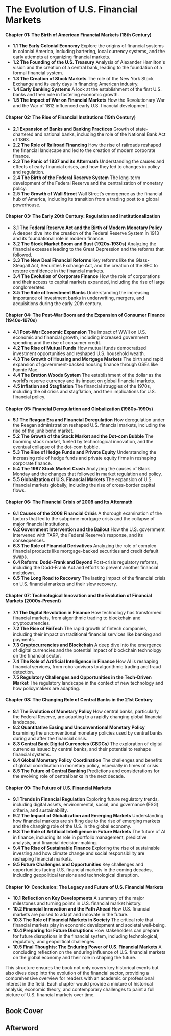 # The Evolution of U.S. Financial Markets

#### Chapter 01: The Birth of American Financial Markets (18th Century)

- **1.1 The Early Colonial Economy**
   Explore the origins of financial systems in colonial America, including bartering, local currency systems, and the early attempts at organizing financial markets.
- **1.2 The Founding of the U.S. Treasury**
   Analysis of Alexander Hamilton's vision and the creation of a central bank, leading to the foundation of a formal financial system.
- **1.3 The Creation of Stock Markets**
   The role of the New York Stock Exchange and its early days in financing American industry.
- **1.4 Early Banking Systems**
   A look at the establishment of the first U.S. banks and their role in fostering economic growth.
- **1.5 The Impact of War on Financial Markets**
   How the Revolutionary War and the War of 1812 influenced early U.S. financial development.

#### Chapter 02: The Rise of Financial Institutions (19th Century)

- **2.1 Expansion of Banks and Banking Practices**
   Growth of state-chartered and national banks, including the role of the National Bank Act of 1863.
- **2.2 The Role of Railroad Financing**
   How the rise of railroads reshaped the financial landscape and led to the creation of modern corporate finance.
- **2.3 The Panic of 1837 and its Aftermath**
   Understanding the causes and effects of early financial crises, and how they led to changes in policy and regulation.
- **2.4 The Birth of the Federal Reserve System**
   The long-term development of the Federal Reserve and the centralization of monetary policy.
- **2.5 The Growth of Wall Street**
   Wall Street’s emergence as the financial hub of America, including its transition from a trading post to a global powerhouse.

#### Chapter 03: The Early 20th Century: Regulation and Institutionalization

- **3.1 The Federal Reserve Act and the Birth of Modern Monetary Policy**
   A deeper dive into the creation of the Federal Reserve System in 1913 and its foundational role in modern finance.
- **3.2 The Stock Market Boom and Bust (1920s-1930s)**
   Analyzing the financial excesses leading to the Great Depression and the reforms that followed.
- **3.3 The New Deal Financial Reforms**
   Key reforms like the Glass-Steagall Act, Securities Exchange Act, and the creation of the SEC to restore confidence in the financial markets.
- **3.4 The Evolution of Corporate Finance**
   How the role of corporations and their access to capital markets expanded, including the rise of large conglomerates.
- **3.5 The Role of Investment Banks**
   Understanding the increasing importance of investment banks in underwriting, mergers, and acquisitions during the early 20th century.

#### Chapter 04: The Post-War Boom and the Expansion of Consumer Finance (1940s-1970s)

- **4.1 Post-War Economic Expansion**
   The impact of WWII on U.S. economic and financial growth, including increased government spending and the rise of consumer credit.
- **4.2 The Rise of Mutual Funds**
   How mutual funds democratized investment opportunities and reshaped U.S. household wealth.
- **4.3 The Growth of Housing and Mortgage Markets**
   The birth and rapid expansion of government-backed housing finance through GSEs like Fannie Mae.
- **4.4 The Bretton Woods System**
   The establishment of the dollar as the world’s reserve currency and its impact on global financial markets.
- **4.5 Inflation and Stagflation**
   The financial struggles of the 1970s, including the oil crisis and stagflation, and their implications for U.S. financial policy.

#### Chapter 05: Financial Deregulation and Globalization (1980s-1990s)

- **5.1 The Reagan Era and Financial Deregulation**
   How deregulation under the Reagan administration reshaped U.S. financial markets, including the rise of the junk bond market.
- **5.2 The Growth of the Stock Market and the Dot-com Bubble**
   The booming stock market, fueled by technological innovation, and the eventual collapse of the dot-com bubble.
- **5.3 The Rise of Hedge Funds and Private Equity**
   Understanding the increasing role of hedge funds and private equity firms in reshaping corporate finance.
- **5.4 The 1987 Stock Market Crash**
   Analyzing the causes of Black Monday and the changes that followed in market regulation and policy.
- **5.5 Globalization of U.S. Financial Markets**
   The expansion of U.S. financial markets globally, including the rise of cross-border capital flows.

#### Chapter 06: The Financial Crisis of 2008 and Its Aftermath

- **6.1 Causes of the 2008 Financial Crisis**
   A thorough examination of the factors that led to the subprime mortgage crisis and the collapse of major financial institutions.
- **6.2 Government Intervention and the Bailout**
   How the U.S. government intervened with TARP, the Federal Reserve’s response, and its consequences.
- **6.3 The Role of Financial Derivatives**
   Analyzing the role of complex financial products like mortgage-backed securities and credit default swaps.
- **6.4 Reform: Dodd-Frank and Beyond**
   Post-crisis regulatory reforms, including the Dodd-Frank Act and efforts to prevent another financial meltdown.
- **6.5 The Long Road to Recovery**
   The lasting impact of the financial crisis on U.S. financial markets and their slow recovery.

#### Chapter 07: Technological Innovation and the Evolution of Financial Markets (2000s-Present)

- **7.1 The Digital Revolution in Finance**
   How technology has transformed financial markets, from algorithmic trading to blockchain and cryptocurrencies.
- **7.2 The Rise of FinTech**
   The rapid growth of fintech companies, including their impact on traditional financial services like banking and payments.
- **7.3 Cryptocurrencies and Blockchain**
   A deep dive into the emergence of digital currencies and the potential impact of blockchain technology on the financial sector.
- **7.4 The Role of Artificial Intelligence in Finance**
   How AI is reshaping financial services, from robo-advisors to algorithmic trading and fraud detection.
- **7.5 Regulatory Challenges and Opportunities in the Tech-Driven Market**
   The regulatory landscape in the context of new technology and how policymakers are adapting.

#### Chapter 08: The Changing Role of Central Banks in the 21st Century

- **8.1 The Evolution of Monetary Policy**
   How central banks, particularly the Federal Reserve, are adapting to a rapidly changing global financial landscape.
- **8.2 Quantitative Easing and Unconventional Monetary Policy**
   Examining the unconventional monetary policies used by central banks during and after the financial crisis.
- **8.3 Central Bank Digital Currencies (CBDCs)**
   The exploration of digital currencies issued by central banks, and their potential to reshape financial systems.
- **8.4 Global Monetary Policy Coordination**
   The challenges and benefits of global coordination in monetary policy, especially in times of crisis.
- **8.5 The Future of Central Banking**
   Predictions and considerations for the evolving role of central banks in the next decade.

#### Chapter 09: The Future of U.S. Financial Markets

- **9.1 Trends in Financial Regulation**
   Exploring future regulatory trends, including digital assets, environmental, social, and governance (ESG) criteria, and sustainability.
- **9.2 The Impact of Globalization and Emerging Markets**
   Understanding how financial markets are shifting due to the rise of emerging markets and the changing role of the U.S. in the global economy.
- **9.3 The Role of Artificial Intelligence in Future Markets**
   The future of AI in finance, including its role in portfolio management, predictive analysis, and financial decision-making.
- **9.4 The Rise of Sustainable Finance**
   Exploring the rise of sustainable investing and how climate change and social responsibility are reshaping financial markets.
- **9.5 Future Challenges and Opportunities**
   Key challenges and opportunities facing U.S. financial markets in the coming decades, including geopolitical tensions and technological disruption.

#### Chapter 10: Conclusion: The Legacy and Future of U.S. Financial Markets

- **10.1 Reflection on Key Developments**
   A summary of the major milestones and turning points in U.S. financial market history.
- **10.2 Financial Innovation and the Path Ahead**
   How U.S. financial markets are poised to adapt and innovate in the future.
- **10.3 The Role of Financial Markets in Society**
   The critical role that financial markets play in economic development and societal well-being.
- **10.4 Preparing for Future Disruptions**
   How stakeholders can prepare for future disruptions in the financial system, including technological, regulatory, and geopolitical challenges.
- **10.5 Final Thoughts: The Enduring Power of U.S. Financial Markets**
   A concluding reflection on the enduring influence of U.S. financial markets on the global economy and their role in shaping the future.



This structure ensures the book not only covers key historical events but also dives deep into the evolution of the financial sector, providing a comprehensive overview for readers with an academic or professional interest in the field. Each chapter would provide a mixture of historical analysis, economic theory, and contemporary challenges to paint a full picture of U.S. financial markets over time.



## Book Cover





## Afterword


